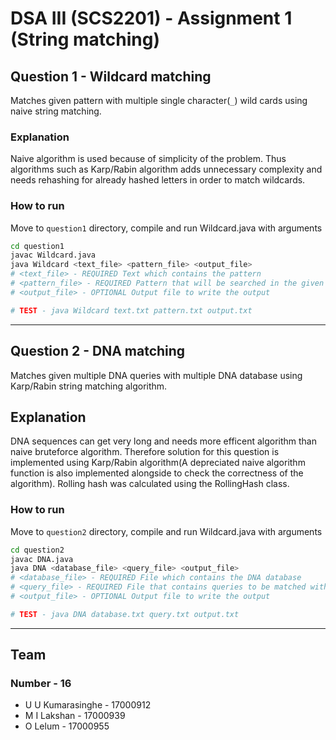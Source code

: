 # DSA III (SCS2201) - Assignment 1 (String matching)

## Question 1 - Wildcard matching

Matches given pattern with multiple single character(```_```) wild cards using naive string matching.

### Explanation

Naive algorithm is used because of simplicity of the problem. Thus algorithms such as Karp/Rabin algorithm adds unnecessary complexity and needs rehashing for already hashed letters in order to match wildcards.



### How to run

Move to ```question1``` directory, compile and run Wildcard.java with arguments

```bash
cd question1
javac Wildcard.java
java Wildcard <text_file> <pattern_file> <output_file>
# <text_file> - REQUIRED Text which contains the pattern
# <pattern_file> - REQUIRED Pattern that will be searched in the given text
# <output_file> - OPTIONAL Output file to write the output

# TEST - java Wildcard text.txt pattern.txt output.txt
```

---

## Question 2 - DNA matching

Matches given multiple DNA queries with multiple DNA database using Karp/Rabin string matching algorithm.

## Explanation

DNA sequences can get very long and needs more efficent algorithm than naive bruteforce algorithm. Therefore solution for this question is implemented using Karp/Rabin algorithm(A depreciated naive algorithm function is also implemented alongside to check the correctness of the algorithm). Rolling hash was calculated using the RollingHash class.

### How to run

Move to ```question2``` directory, compile and run Wildcard.java with arguments

```bash
cd question2
javac DNA.java
java DNA <database_file> <query_file> <output_file>
# <database_file> - REQUIRED File which contains the DNA database
# <query_file> - REQUIRED File that contains queries to be matched with the database
# <output_file> - OPTIONAL Output file to write the output

# TEST - java DNA database.txt query.txt output.txt
```

---

## Team 

### Number - 16

* U U Kumarasinghe - 17000912
* M I Lakshan - 17000939
* O Lelum - 17000955

